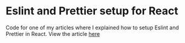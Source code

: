 # Eslint and Prettier setup for React

Code for one of my articles where I explained how to setup Eslint and Prettier in React. View the article [here](https://erons.codes/eslint-and-prettier-setup-for-react)
